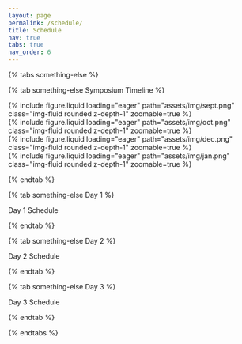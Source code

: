 ```yaml
---
layout: page
permalink: /schedule/
title: Schedule
nav: true
tabs: true
nav_order: 6
---
```


{% tabs something-else %}

{% tab something-else Symposium Timeline %}

<div class="row mt-3">
    	<div class="col-sm mt-3 mt-md-0">
       	{% include figure.liquid loading="eager" path="assets/img/sept.png" class="img-fluid rounded z-depth-1" zoomable=true %}
	</div>
	<div class="col-sm mt-3 mt-md-0">
        {% include figure.liquid loading="eager" path="assets/img/oct.png" class="img-fluid rounded z-depth-1" zoomable=true %}
    	</div>
</div>

<div class="row mt-3">
	<div class="col-sm mt-3 mt-md-0">
	{% include figure.liquid loading="eager" path="assets/img/dec.png" class="img-fluid rounded z-depth-1" zoomable=true %}
    	</div>
    	<div class="col-sm mt-3 mt-md-0">
	{% include figure.liquid loading="eager" path="assets/img/jan.png" class="img-fluid rounded z-depth-1" zoomable=true %}
	</div>
</div>

{% endtab %}

{% tab something-else Day 1 %}

Day 1 Schedule

{% endtab %}

{% tab something-else Day 2 %}

Day 2 Schedule

{% endtab %}

{% tab something-else Day 3 %}

Day 3 Schedule

{% endtab %}

{% endtabs %}

